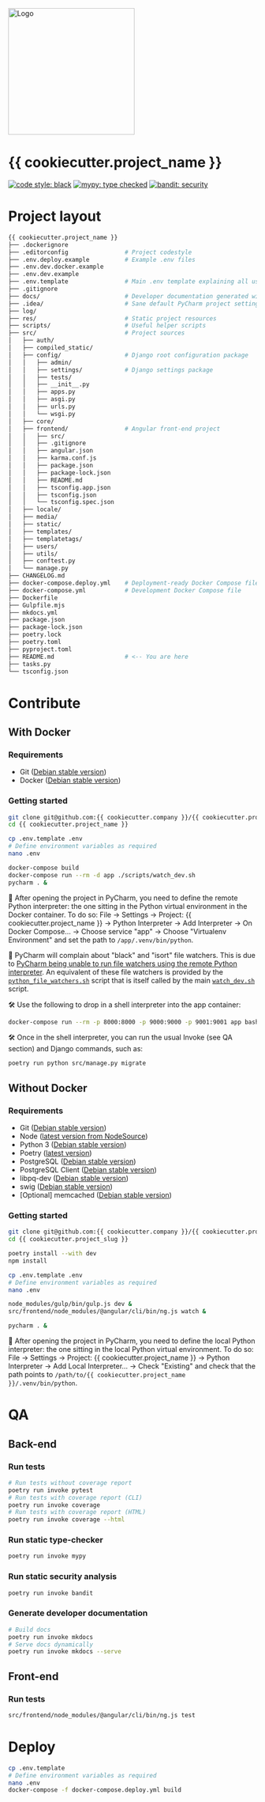 <img alt="Logo" height="256" src="src/static/{{cookiecutter.project_slug}}/img/logo.png" width="256"/>

# {{ cookiecutter.project_name }}

[![code style: black](res/graphics/readme_badges/black.svg)](https://github.com/psf/black)
[![mypy: type checked](res/graphics/readme_badges/mypy.svg)](https://github.com/python/mypy)
[![bandit: security](res/graphics/readme_badges/bandit.svg)](https://github.com/PyCQA/bandit)

# Project layout

```sh
{{ cookiecutter.project_name }}
├── .dockerignore
├── .editorconfig                # Project codestyle
├── .env.deploy.example          # Example .env files
├── .env.dev.docker.example
├── .env.dev.example
├── .env.template                # Main .env template explaining all used environment variables
├── .gitignore
├── docs/                        # Developer documentation generated with MkDocs Material
├── .idea/                       # Sane default PyCharm project settings
├── log/
├── res/                         # Static project resources
├── scripts/                     # Useful helper scripts
├── src/                         # Project sources
│   ├── auth/
│   ├── compiled_static/
│   ├── config/                  # Django root configuration package
│   │   ├── admin/
│   │   ├── settings/            # Django settings package
│   │   ├── tests/
│   │   ├── __init__.py
│   │   ├── apps.py
│   │   ├── asgi.py
│   │   ├── urls.py
│   │   └── wsgi.py
│   ├── core/
│   ├── frontend/                # Angular front-end project
│   │   ├── src/
│   │   ├── .gitignore
│   │   ├── angular.json
│   │   ├── karma.conf.js
│   │   ├── package.json
│   │   ├── package-lock.json
│   │   ├── README.md
│   │   ├── tsconfig.app.json
│   │   ├── tsconfig.json
│   │   └── tsconfig.spec.json
│   ├── locale/
│   ├── media/
│   ├── static/
│   ├── templates/
│   ├── templatetags/
│   ├── users/
│   ├── utils/
│   ├── conftest.py
│   └── manage.py
├── CHANGELOG.md
├── docker-compose.deploy.yml    # Deployment-ready Docker Compose file
├── docker-compose.yml           # Development Docker Compose file
├── Dockerfile
├── Gulpfile.mjs
├── mkdocs.yml
├── package.json
├── package-lock.json
├── poetry.lock
├── poetry.toml
├── pyproject.toml
├── README.md                    # <-- You are here
├── tasks.py
└── tsconfig.json
```

# Contribute

## With Docker

### Requirements

- Git ([Debian stable version](https://packages.debian.org/stable/git))
- Docker ([Debian stable version](https://docs.docker.com/engine/install/debian/#install-using-the-repository))

### Getting started

```sh
git clone git@github.com:{{ cookiecutter.company }}/{{ cookiecutter.project_name }}.git
cd {{ cookiecutter.project_name }}

cp .env.template .env
# Define environment variables as required
nano .env

docker-compose build
docker-compose run --rm -d app ./scripts/watch_dev.sh
pycharm . &
```

🐍 After opening the project in PyCharm, you need to define the remote Python interpreter: the one sitting in the Python
virtual environment in the Docker container. To do so: File → Settings → Project: {{ cookiecutter.project_name }} →
Python Interpreter → Add Interpreter → On Docker Compose… → Choose service "app" → Choose "Virtualenv Environment" and
set the path to `/app/.venv/bin/python`.

🐍 PyCharm will complain about "black" and "isort" file watchers. This is due to
[PyCharm being unable to run file watchers using the remote Python interpreter](https://youtrack.jetbrains.com/issue/WEB-9724/Support-remote-external-remote-tools-for-File-Watchers).
An equivalent of these file watchers is provided by the [`python_file_watchers.sh`](scripts/python_file_watchers.sh)
script that is itself called by the main [`watch_dev.sh`](scripts/watch_dev.sh) script.

🛠 Use the following to drop in a shell interpreter into the app container:

```sh
docker-compose run --rm -p 8000:8000 -p 9000:9000 -p 9001:9001 app bash
```

🛠 Once in the shell interpreter, you can run the usual Invoke (see QA section) and Django commands, such as:

```sh
poetry run python src/manage.py migrate
```

## Without Docker

### Requirements

- Git ([Debian stable version](https://packages.debian.org/stable/git))
- Node ([latest version from NodeSource](https://github.com/nodesource/distributions/blob/master/README.md#debinstall))
- Python 3 ([Debian stable version](https://packages.debian.org/stable/python3))
- Poetry ([latest version](https://python-poetry.org/docs/#osx--linux--bashonwindows-install-instructions))
- PostgreSQL ([Debian stable version](https://packages.debian.org/stable/postgresql))
- PostgreSQL Client ([Debian stable version](https://packages.debian.org/stable/postgresql-client))
- libpq-dev ([Debian stable version](https://packages.debian.org/stable/libpq-dev))
- swig ([Debian stable version](https://packages.debian.org/stable/swig))
- [Optional] memcached ([Debian stable version](https://packages.debian.org/stable/memcached))

### Getting started

```sh
git clone git@github.com:{{ cookiecutter.company }}/{{ cookiecutter.project_slug }}.git
cd {{ cookiecutter.project_slug }}

poetry install --with dev
npm install

cp .env.template .env
# Define environment variables as required
nano .env

node_modules/gulp/bin/gulp.js dev &
src/frontend/node_modules/@angular/cli/bin/ng.js watch &

pycharm . &
```

🐍 After opening the project in PyCharm, you need to define the local Python interpreter: the one sitting in the local
Python virtual environment. To do so: File → Settings → Project: {{ cookiecutter.project_name }} →
Python Interpreter → Add Local Interpreter… → Check "Existing" and check that the path points to
`/path/to/{{ cookiecutter.project_name }}/.venv/bin/python`.

# QA

## Back-end

### Run tests

```sh
# Run tests without coverage report
poetry run invoke pytest
# Run tests with coverage report (CLI)
poetry run invoke coverage
# Run tests with coverage report (HTML)
poetry run invoke coverage --html
```

### Run static type-checker

```sh
poetry run invoke mypy
```

### Run static security analysis

```sh
poetry run invoke bandit
```

### Generate developer documentation

```sh
# Build docs
poetry run invoke mkdocs
# Serve docs dynamically
poetry run invoke mkdocs --serve
```

## Front-end

### Run tests

```sh
src/frontend/node_modules/@angular/cli/bin/ng.js test
```

# Deploy

```sh
cp .env.template
# Define environment variables as required
nano .env
docker-compose -f docker-compose.deploy.yml build
```
